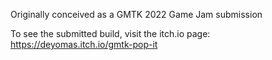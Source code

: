 Originally conceived as a GMTK 2022 Game Jam submission

To see the submitted build, visit the itch.io page: https://deyomas.itch.io/gmtk-pop-it
